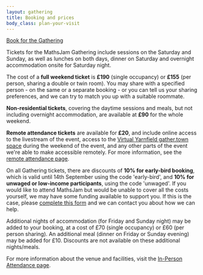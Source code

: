 ```yaml
---
layout: gathering
title: Booking and prices
body_class: plan-your-visit
---
```


<a href="https://mjgathering2024.eventbrite.com" class="call-to-action" target="_blank">Book for the Gathering</a>

Tickets for the MathsJam Gathering include sessions on the Saturday and Sunday, as well as lunches on both days, dinner on Saturday and overnight accommodation onsite for Saturday night.

The cost of a **full weekend ticket** is **£190** (single occupancy) or **£155** (per person, sharing a double or twin room). You may share with a specified person - on the same or a separate booking - or you can tell us your sharing preferences, and we can try to match you up with a suitable roommate.

**Non-residential tickets**, covering the daytime sessions and meals, but not including overnight accommodation, are available at **£90** for the whole weekend.

**Remote attendance tickets** are available for **£20**, and include online access to the livestream of the event, access to the [Virtual Yarnfield gather.town space](https://app.gather.town/app/MTCdhLpepRbaogJV/virtual-yarnfield) during the weekend of the event, and any other parts of the event we're able to make accessible remotely. For more information, see the [remote attendance page]({{site.url}}/gathering/uk/plan-your-visit/remote).

On all Gathering tickets, there are discounts of **10% for early-bird booking**, which is valid until 14th September using the code 'early-bird', and **10% for unwaged or low-income participants**, using the code 'unwaged'. If you would like to attend MathsJam but would be unable to cover all the costs yourself, we may have some funding available to support you. If this is the case, please [complete this form](https://forms.gle/VnwHJLg53P5cJMfy9) and we can contact you about how we can help.

Additional nights of accommodation (for Friday and Sunday night) may be added to your booking, at a cost of £70 (single occupancy) or £60 (per person sharing). An additional meal (dinner on Friday or Sunday evening) may be added for £10. Discounts are not available on these additional nights/meals.

For more information about the venue and facilities, visit the [In-Person Attendance page]({{site.url}}/gathering/uk/plan-your-visit/in-person).
